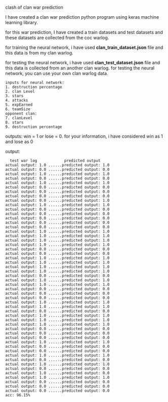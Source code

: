 clash of clan war prediction

I have created a clan war prediction python program using keras machine learning library.

for this war prediction, I have created a train datasets and test datasets and these datasets are collected from the coc warlog.

for training the neural network,  i have used <strong> clan_train_dataset.json</strong> file and this data is from my clan warlog. 

for testing the neural network, i have used <strong>clan_test_dataset.json</strong> file and this data is collected from an another clan warlog.
for testing the neural network, you can use your own clan warlog data.
```
inputs for neural network:
1. destruction percentage
2. clan Level
3. stars
4. attacks
5. expEarned
6. teamSize
opponent clan:
7. clanLevel
8. stars
9. destruction percentage 
 ```
outputs:
win = 1 or lose = 0.
for your information, i have considered win as 1 and lose as 0

output:
```OUTPUT
  test war log            predicted output
actual output: 1.0 ......predicted output: 1.0
actual output: 0.0 ......predicted output: 0.0
actual output: 1.0 ......predicted output: 1.0
actual output: 0.0 ......predicted output: 0.0
actual output: 1.0 ......predicted output: 1.0
actual output: 0.0 ......predicted output: 0.0
actual output: 0.0 ......predicted output: 0.0
actual output: 0.0 ......predicted output: 0.0
actual output: 0.0 ......predicted output: 1.0
actual output: 1.0 ......predicted output: 1.0
actual output: 0.0 ......predicted output: 0.0
actual output: 0.0 ......predicted output: 0.0
actual output: 0.0 ......predicted output: 0.0
actual output: 0.0 ......predicted output: 0.0
actual output: 0.0 ......predicted output: 0.0
actual output: 1.0 ......predicted output: 1.0
actual output: 1.0 ......predicted output: 1.0
actual output: 1.0 ......predicted output: 1.0
actual output: 1.0 ......predicted output: 1.0
actual output: 0.0 ......predicted output: 0.0
actual output: 0.0 ......predicted output: 0.0
actual output: 1.0 ......predicted output: 1.0
actual output: 1.0 ......predicted output: 1.0
actual output: 1.0 ......predicted output: 1.0
actual output: 1.0 ......predicted output: 1.0
actual output: 0.0 ......predicted output: 0.0
actual output: 1.0 ......predicted output: 1.0
actual output: 1.0 ......predicted output: 1.0
actual output: 0.0 ......predicted output: 0.0
actual output: 0.0 ......predicted output: 0.0
actual output: 0.0 ......predicted output: 0.0
actual output: 1.0 ......predicted output: 1.0
actual output: 1.0 ......predicted output: 1.0
actual output: 0.0 ......predicted output: 0.0
actual output: 1.0 ......predicted output: 1.0
actual output: 1.0 ......predicted output: 1.0
actual output: 1.0 ......predicted output: 1.0
actual output: 0.0 ......predicted output: 0.0
actual output: 0.0 ......predicted output: 0.0
actual output: 0.0 ......predicted output: 0.0
actual output: 1.0 ......predicted output: 1.0
actual output: 0.0 ......predicted output: 0.0
actual output: 0.0 ......predicted output: 0.0
actual output: 1.0 ......predicted output: 1.0
actual output: 0.0 ......predicted output: 0.0
actual output: 1.0 ......predicted output: 1.0
actual output: 0.0 ......predicted output: 0.0
actual output: 1.0 ......predicted output: 0.0
actual output: 1.0 ......predicted output: 1.0
actual output: 0.0 ......predicted output: 0.0
actual output: 0.0 ......predicted output: 0.0
actual output: 0.0 ......predicted output: 0.0
acc: 96.15%
```
